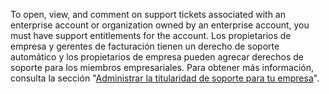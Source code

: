 To open, view, and comment on support tickets associated with an enterprise account or organization owned by an enterprise account, you must have support entitlements for the account. Los propietarios de empresa y gerentes de facturación tienen un derecho de soporte automático y los propietarios de empresa pueden agrecar derechos de soporte para los miembros empresariales. Para obtener más información, consulta la sección "[Administrar la titularidad de soporte para tu empresa](/enterprise-cloud@latest/admin/user-management/managing-users-in-your-enterprise/managing-support-entitlements-for-your-enterprise)".
